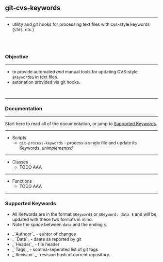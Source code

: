 ## git-cvs-keywords 
---

  - utility and git hooks for processing text files with cvs-style keywords (`$Id$`, etc.)
 

<br/>
<br/>

### Objective
---
  + to provide automated _and_ manual tools for updating CVS-style `$Keywords$` in text files.
  + autonation provided via git hooks.


<br/>

---

### **Documentation**

---

Start here to read all of the documentation, or jump to [Supported Keywords](#supported-keywords).

---


  + Scripts 
    + `git-process-keywords` - process a single file and update its Keywords.  _unimplemented_

----

  + Classes 
      + TODO AAA
----

  + Functions
      + TODO AAA
-----


### Supported Keywords

  + All Ketwords are in the format `$Keyword$` or `$Keyword: data $` and will be updated with these two formats in mind.
  + Note the *space* between `data` and the ending `$`.

  <ul>
   <li> _`Authoor`_ - auhtor of changes </li>
   <li>_ `Date`_ - daate sa reported by git </li>
   <li> _`Header`_ - file header </li>
   <li> _`Tags`_ - somma-seperated list of git tags </li>
   <li> _`Revision` _- revision hash of current repository.</li>
  </ul>


